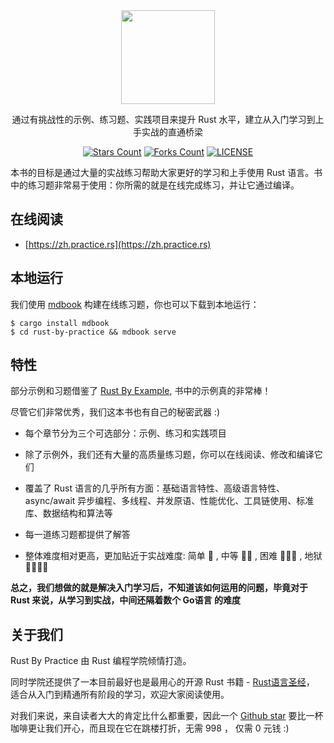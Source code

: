 <div align="center">
    <img height="150" src="https://github.com/sunface/rust-by-practice/blob/master/assets/logo.png?raw=true">
</div>
    
<p align="center">通过有挑战性的示例、练习题、实践项目来提升 Rust 水平，建立从入门学习到上手实战的直通桥梁</p>
    
<div align="center">

[![Stars Count](https://img.shields.io/github/stars/sunface/rust-by-practice?style=flat)](https://github.com/sunface/rust-by-practice/stargazers) [![Forks Count](https://img.shields.io/github/forks/sunface/rust-by-practice.svg?style=flat)](https://github.com/naaive/orange/network/members)
[![LICENSE](https://img.shields.io/badge/license-mit-green?style=flat)](https://github.com/sunface/rust-by-practice/blob/master/LICENSE)
</div>

本书的目标是通过大量的实战练习帮助大家更好的学习和上手使用 Rust 语言。书中的练习题非常易于使用：你所需的就是在线完成练习，并让它通过编译。


## 在线阅读

- [https://zh.practice.rs](https://zh.practice.rs)

## 本地运行

我们使用 [mdbook](https://rust-lang.github.io/mdBook/) 构建在线练习题，你也可以下载到本地运行：
```shell
$ cargo install mdbook
$ cd rust-by-practice && mdbook serve 
```

## 特性

部分示例和习题借鉴了 [Rust By Example](https://github.com/rust-lang/rust-by-example), 书中的示例真的非常棒！

尽管它们非常优秀，我们这本书也有自己的秘密武器 :)

- 每个章节分为三个可选部分：示例、练习和实践项目

- 除了示例外，我们还有大量的高质量练习题，你可以在线阅读、修改和编译它们

- 覆盖了 Rust 语言的几乎所有方面：基础语言特性、高级语言特性、async/await 异步编程、多线程、并发原语、性能优化、工具链使用、标准库、数据结构和算法等

- 每一道练习题都提供了解答

- 整体难度相对更高，更加贴近于实战难度: 简单 🌟 , 中等 🌟🌟 , 困难 🌟🌟🌟  , 地狱 🌟🌟🌟🌟

**总之，我们想做的就是解决入门学习后，不知道该如何运用的问题，毕竟对于 Rust 来说，从学习到实战，中间还隔着数个 Go语言 的难度**

## 关于我们

Rust By Practice 由 Rust 编程学院倾情打造。

同时学院还提供了一本目前最好也是最用心的开源 Rust 书籍 - [Rust语言圣经](https://github.com/sunface/rust-course)， 适合从入门到精通所有阶段的学习，欢迎大家阅读使用。

对我们来说，来自读者大大的肯定比什么都重要，因此一个 [Github star](https://github.com/sunface/rust-by-practice) 要比一杯咖啡更让我们开心，而且现在它在跳楼打折，无需 998 ， 仅需 0 元钱 :)







